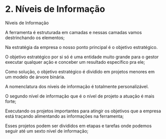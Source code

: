 # 2. Níveis de Informação

Níveis de Informação

A ferramenta é estruturada em camadas e nessas camadas vamos destrinchando os elementos;

Na estratégia da empresa o nosso ponto principal é o objetivo estratégico.

O objetivo estratégico por si só é uma entidade muito grande para o gestor executar qualquer ação e conceber um resultado específico pra ele;

Como solução, o objetivo estratégico é dividido em projetos menores em um modelo de árvore binária.

A nomenclatura dos níveis de informação é totalmente personalizável.

O segundo nível de informação que é o nível de projeto a atuação é mais forte;

Executando os projetos importantes para atingir os objetivos que a empresa está traçando alimentando as informações na ferramenta;

Esses projetos podem ser divididos em etapas e tarefas onde podemos seguir até um sexto nível de informação;

